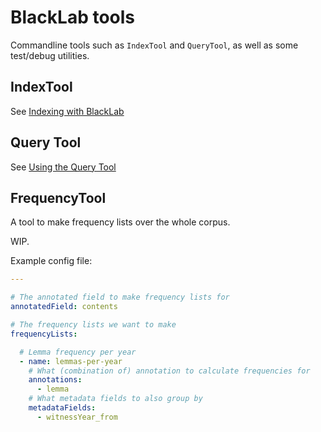 # BlackLab tools

Commandline tools such as `IndexTool` and `QueryTool`, as well as some test/debug utilities.

## IndexTool

See [Indexing with BlackLab](https://blacklab.ivdnt.org/indexing-with-blacklab.html)

## Query Tool

See [Using the Query Tool](https://blacklab.ivdnt.org/query-tool.html)

## FrequencyTool

A tool to make frequency lists over the whole corpus.

WIP.

Example config file:

```yaml
---

# The annotated field to make frequency lists for
annotatedField: contents

# The frequency lists we want to make
frequencyLists:

  # Lemma frequency per year
  - name: lemmas-per-year
    # What (combination of) annotation to calculate frequencies for
    annotations:
      - lemma
    # What metadata fields to also group by
    metadataFields:
      - witnessYear_from
```

